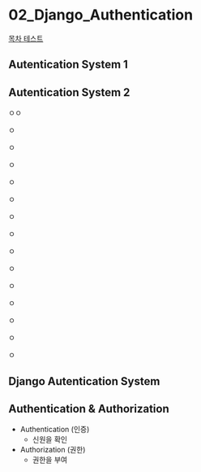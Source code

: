 # 02_Django_Authentication

[목차 테스트](#django-autentication-system)

## Autentication System 1

### 





## Autentication System 2





ㅇㅇ

ㅇ

ㅇ

ㅇ

ㅇ



ㅇ

ㅇ

ㅇ



ㅇ

ㅇ

ㅇ



ㅇ

ㅇ

ㅇ

ㅇ



































## Django Autentication System



































## Authentication & Authorization

- Authentication (인증)
  - 신원을 확인
- Authorization (권한)
  - 권한을 부여

